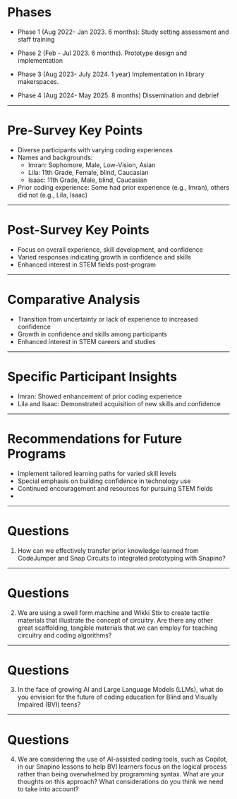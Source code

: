 
# Phases


- Phase 1 (Aug 2022- Jan 2023. 6 months): Study setting assessment and staff training

- Phase 2 (Feb - Jul 2023. 6 months). Prototype design and implementation

- Phase 3 (Aug 2023- July 2024. 1 year) Implementation in library makerspaces.

- Phase 4 (Aug 2024- May 2025. 8 months) Dissemination and debrief

---

# Pre-Survey Key Points
- Diverse participants with varying coding experiences
- Names and backgrounds:
  - Imran: Sophomore, Male, Low-Vision, Asian
  - Lila: 11th Grade, Female, blind, Caucasian
  - Isaac: 11th Grade, Male, blind, Caucasian
- Prior coding experience: Some had prior experience (e.g., Imran), others did not (e.g., Lila, Isaac)

---

# Post-Survey Key Points
- Focus on overall experience, skill development, and confidence
- Varied responses indicating growth in confidence and skills
- Enhanced interest in STEM fields post-program

---

# Comparative Analysis
- Transition from uncertainty or lack of experience to increased confidence
- Growth in confidence and skills among participants
- Enhanced interest in STEM careers and studies

---

# Specific Participant Insights
- Imran: Showed enhancement of prior coding experience
- Lila and Isaac: Demonstrated acquisition of new skills and confidence

---

# Recommendations for Future Programs

- Implement tailored learning paths for varied skill levels
- Special emphasis on building confidence in technology use
- Continued encouragement and resources for pursuing STEM fields
- 
---

# Questions

1. How can we effectively transfer prior knowledge learned from CodeJumper and Snap Circuits to integrated prototyping with Snapino?

---

# Questions

2. We are using a swell form machine and Wikki Stix to create tactile materials that illustrate the concept of circuitry. Are there any other great scaffolding, tangible materials that we can employ for teaching circuitry and coding algorithms?

---

# Questions

3. In the face of growing AI and Large Language Models (LLMs), what do you envision for the future of coding education for Blind and Visually Impaired (BVI) teens?

---

# Questions

4. We are considering the use of AI-assisted coding tools, such as Copilot, in our Snapino lessons to help BVI learners focus on the logical process rather than being overwhelmed by programming syntax. What are your thoughts on this approach? What considerations do you think we need to take into account?
